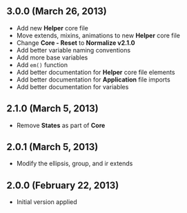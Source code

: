 ## 3.0.0 (March 26, 2013)

- Add new **Helper** core file
- Move extends, mixins, animations to new **Helper** core file
- Change **Core - Reset** to **Normalize v2.1.0**
- Add better variable naming conventions
- Add more base variables
- Add `em()` function
- Add better documentation for **Helper** core file elements
- Add better documentation for **Application** file imports
- Add better documentation for variables

## 2.1.0 (March 5, 2013)

- Remove **States** as part of **Core**

## 2.0.1 (March 5, 2013)

- Modify the ellipsis, group, and ir extends

## 2.0.0 (February 22, 2013)

- Initial version applied
